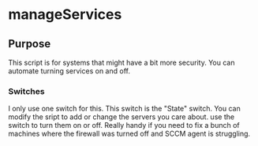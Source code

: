 # manageServices
 
 ## Purpose
 This script is for systems that might have a bit more security.  You can automate turning services on and off.

 ### Switches
 I only use one switch for this.  This switch is the "State" switch.  You can modify the sript to add or change the servers you care about.  use the switch to turn them on or off.  Really handy if you need to fix a bunch of machines where the firewall was turned off and SCCM agent is struggling.
